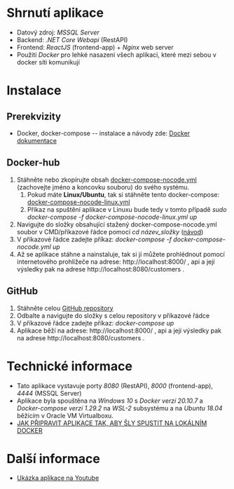 # Shrnutí aplikace
* Datový zdroj: *MSSQL Server*
* Backend: *.NET Core Webapi* (RestAPI)
* Frontend: *ReactJS* (frontend-app) + *Nginx* web server
* Použití *Docker* pro lehké nasazení všech aplikací, které mezi sebou v docker síti komunikují

# Instalace
## Prerekvizity
* Docker, docker-compose -- instalace a návody zde: [Docker dokumentace](https://docs.docker.com/)

## Docker-hub
1. Stáhněte nebo zkopírujte obsah [docker-compose-nocode.yml](https://github.com/jakubvalek/docker-fullstackapp/blob/main/docker-compose-nocode.yml) (zachovejte jméno a koncovku souboru) do svého systému.
    1. Pokud máte **Linux/Ubuntu**, tak si stáhněte tento docker-compose: [docker-compose-nocode-linux.yml](https://github.com/jakubvalek/docker-fullstackapp/blob/main/docker-compose-nocode-linux.yml)
    1. Příkaz na spuštění aplikace v Linuxu bude tedy v tomto případě *sudo docker-compose -f docker-compose-nocode-linux.yml up*
2. Navigujte do složky obsahující stažený docker-compose-nocode.yml soubor v CMD/příkazové řádce pomocí *cd název_složky* ([návod](https://www.howtogeek.com/659411/how-to-change-directories-in-command-prompt-on-windows-10/))
3. V příkazové řádce zadejte příkaz: *docker-compose -f docker-compose-nocode.yml up*
4. Až se aplikace stáhne a nainstaluje, tak si jí můžete prohlédnout pomocí internetového prohlížeče na adrese: http://localhost:8000/ , api a její výsledky pak na adrese http://localhost:8080/customers .

## GitHub
1. Stáhněte celou [GitHub repository](https://github.com/jakubvalek/docker-fullstackapp/archive/refs/heads/main.zip)
2. Odbalte a navigujte do složky s celou repository v příkazové řádce
3. V příkazové řádce zadejte příkaz: *docker-compose up*
4. Aplikace běží na adrese: http://localhost:8000/ , api a její výsledky pak na adrese http://localhost:8080/customers .

# Technické informace
* Tato aplikace vystavuje porty *8080* (RestAPI), *8000* (frontend-app), *4444* (MSSQL Server)
* Aplikace byla spouštěna na *Windows 10* s *Docker verzí 20.10.7* a *Docker-compose verzí 1.29.2* na *WSL-2* subsystému a na *Ubuntu 18.04* běžícím v Oracle VM Virtualboxu.
* [JAK PŘIPRAVIT APLIKACE TAK, ABY ŠLY SPUSTIT NA LOKÁLNÍM DOCKER](https://github.com/jakubvalek/docker-fullstackapp/blob/main/DEPLOYMENT.md)

# Další informace
* [Ukázka aplikace na Youtube](https://youtu.be/JEAczqECFNY)
